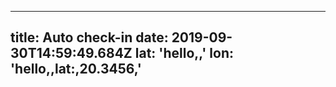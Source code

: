 
---
title: Auto check-in
date: 2019-09-30T14:59:49.684Z
lat: 'hello,,'
lon: 'hello,,lat:,20.3456,'
---
